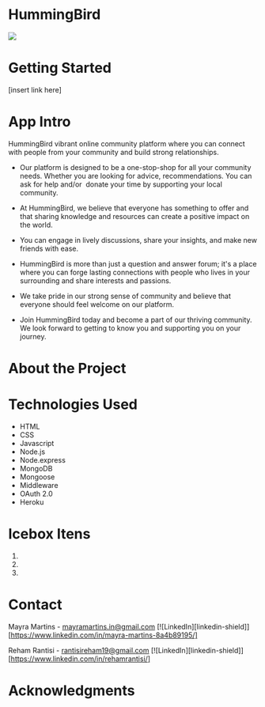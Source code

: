 # HummingBird
<img src="css/imgs/logo.png">

# Getting Started
[insert link here]

# App Intro
HummingBird vibrant online community platform where you can connect with people from your community and build strong relationships.

- Our platform is designed to be a one-stop-shop for all your community needs. Whether you are looking for advice, recommendations. You can ask for help and/or  donate your time by supporting your local community.

- At HummingBird, we believe that everyone has something to offer and that sharing knowledge and resources can create a positive impact on the world.

- You can engage in lively discussions, share your insights, and make new friends with ease.

- HummingBird is more than just a question and answer forum; it's a place where you can forge lasting connections with people who lives in your surrounding and share interests and passions.

- We take pride in our strong sense of community and believe that everyone should feel welcome on our platform.

- Join HummingBird today and become a part of our thriving community. We look forward to getting to know you and supporting you on your journey.

# About the Project


# Technologies Used
- HTML
- CSS
- Javascript
- Node.js
- Node.express
- MongoDB
- Mongoose
- Middleware
- OAuth 2.0
- Heroku



# Icebox Itens
1. 
2. 
3. 

# Contact 
Mayra Martins - mayramartins.in@gmail.com [![LinkedIn][linkedin-shield]][https://www.linkedin.com/in/mayra-martins-8a4b89195/]

Reham Rantisi - rantisireham19@gmail.com [![LinkedIn][linkedin-shield]][https://www.linkedin.com/in/rehamrantisi/]

# Acknowledgments




